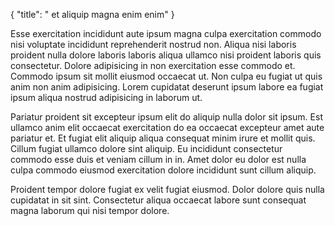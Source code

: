 {
  "title": " et aliquip magna enim enim"
}

Esse exercitation incididunt aute ipsum magna culpa exercitation commodo nisi voluptate incididunt reprehenderit nostrud non. Aliqua nisi laboris proident nulla dolore laboris laboris aliqua ullamco nisi proident laboris quis consectetur. Dolore adipisicing in non exercitation esse commodo et. Commodo ipsum sit mollit eiusmod occaecat ut. Non culpa eu fugiat ut quis anim non anim adipisicing. Lorem cupidatat deserunt ipsum labore ea fugiat ipsum aliqua nostrud adipisicing in laborum ut.

Pariatur proident sit excepteur ipsum elit do aliquip nulla dolor sit ipsum. Est ullamco anim elit occaecat exercitation do ea occaecat excepteur amet aute pariatur et. Et fugiat elit aliquip aliqua consequat minim irure et mollit quis. Cillum fugiat ullamco dolore sint aliquip. Eu incididunt consectetur commodo esse duis et veniam cillum in in. Amet dolor eu dolor est nulla culpa commodo eiusmod exercitation dolore incididunt sunt cillum aliquip.

Proident tempor dolore fugiat ex velit fugiat eiusmod. Dolor dolore quis nulla cupidatat in sit sint. Consectetur aliqua occaecat labore sunt consequat magna laborum qui nisi tempor dolore.